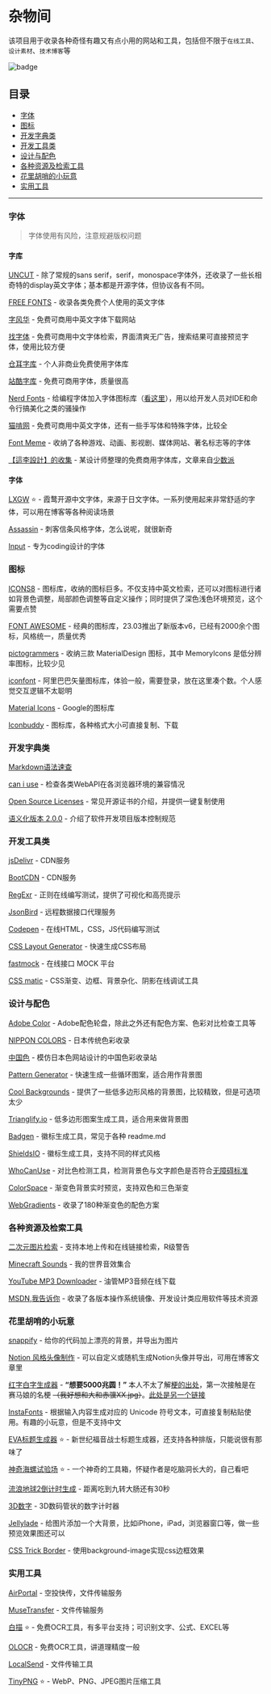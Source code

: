 # 杂物间

该项目用于收录各种奇怪有趣又有点小用的网站和工具，包括但不限于`在线工具`、`设计素材`、`技术博客`等

![badge](https://img.shields.io/badge/State-useless-orange?style=for-the-badge)

<h2 id='catalog'>目录</h2>

- [字体](#fonts)
- [图标](#icons)
- [开发字典类](#reference-books)
- [开发工具类](#dev-tools)
- [设计与配色](#design)
- [各种资源及检索工具](#resources)
- [花里胡哨的小玩意](#toys)
- [实用工具](#useful-tools)

---
<h3 id='fonts'>字体</h3>

> 字体使用有风险，注意规避版权问题

#### 字库

[UNCUT](https://uncut.wtf/) - 除了常规的sans serif，serif，monospace字体外，还收录了一些长相奇特的display英文字体；基本都是开源字体，但协议各有不同。

[FREE FONTS](https://www.freefonts.io/) - 收录各类免费个人使用的英文字体

[字风华](https://www.zifh.com/) - 免费可商用中英文字体下载网站

[找字体](https://zfont.cn/) - 免费可商用中文字体检索，界面清爽无广告，搜索结果可直接预览字体，使用比较方便

[仓耳字库](http://tsanger.cn/) - 个人非商业免费使用字体库

[站酷字库](https://www.zcool.com.cn/special/zcoolfonts/) - 免费可商用字体，质量很高

[Nerd Fonts](https://www.nerdfonts.com/font-downloads) - 给编程字体加入字体图标库（[看这里](https://www.nerdfonts.com/#home)），用以给开发人员对IDE和命令行搞美化之类的骚操作

[猫啃网](https://www.maoken.com/) - 免费可商用中英文字体，还有一些手写体和特殊字体，比较全

[Font Meme](https://fontmeme.com/zh/) - 收纳了各种游戏、动画、影视剧、媒体网站、著名标志等的字体

[【這李設計】的收集](https://www.figma.com/community/file/1256555346586156735) - 某设计师整理的免费商用字体库，文章来自[少数派](https://sspai.com/post/80926)

#### 字体

[LXGW](https://lxgw.github.io/) ⭐ - 霞鹜开源中文字体，来源于日文字体。一系列使用起来非常舒适的字体，可以用在博客等各种阅读场景

[Assassin](https://www.dafont.com/assassin.font) - 刺客信条风格字体，怎么说呢，就很新奇

[Input](https://input.djr.com/) - 专为coding设计的字体

<h3 id='icons'>图标</h3>

[ICONS8](https://icons8.com/icons) - 图标库，收纳的图标巨多。不仅支持中英文检索，还可以对图标进行诸如背景色调整，局部颜色调整等自定义操作；同时提供了深色浅色环境预览，这个需要点赞

[FONT AWESOME](https://fontawesome.com/search) - 经典的图标库，23.03推出了新版本v6，已经有2000余个图标，风格统一，质量优秀

[pictogrammers](https://pictogrammers.com/libraries/) - 收纳三款 MaterialDesign 图标，其中 MemoryIcons 是低分辨率图标，比较少见

[iconfont](https://www.iconfont.cn/) - 阿里巴巴矢量图标库，体验一般，需要登录，放在这里凑个数。个人感觉交互逻辑不太聪明

[Material Icons](https://fonts.google.com/icons) - Google的图标库

[Iconbuddy](https://iconbuddy.app/) - 图标库，各种格式大小可直接复制、下载

<h3 id='reference-books'>开发字典类</h3>

[Markdown语法速查](https://markdown.com.cn/cheat-sheet.html)

[can i use](https://caniuse.com/) - 检查各类WebAPI在各浏览器环境的兼容情况

[Open Source Licenses](https://choosealicense.com/licenses/) - 常见开源证书的介绍，并提供一键复制使用

[语义化版本 2.0.0](https://semver.org/lang/zh-CN/) - 介绍了软件开发项目版本控制规范

<h3 id='dev-tools'>开发工具类</h3>

[jsDelivr](https://www.jsdelivr.com/) - CDN服务

[BootCDN](https://www.bootcdn.cn/) - CDN服务

[RegExr](https://regexr.com/) - 正则在线编写测试，提供了可视化和高亮提示

[JsonBird](https://bird.ioliu.cn/) - 远程数据接口代理服务

[Codepen](https://codepen.io/pen/) - 在线HTML，CSS，JS代码编写测试

[CSS Layout Generator](https://layout.bradwoods.io/) - 快速生成CSS布局

[fastmock](https://www.fastmock.site/#/) - 在线接口 MOCK 平台

[CSS matic](https://www.cssmatic.com/) - CSS渐变、边框、背景杂化、阴影在线调试工具

<h3 id='design'>设计与配色</h3>

[Adobe Color](https://color.adobe.com/zh/create/color-wheel) - Adobe配色轮盘，除此之外还有配色方案、色彩对比检查工具等

[NIPPON COLORS](https://nipponcolors.com/) - 日本传统色彩收录

[中国色](http://zhongguose.com/) - 模仿日本色网站设计的中国色彩收录站

[Pattern Generator](https://doodad.dev/pattern-generator/) - 快速生成一些循环图案，适合用作背景图

[Cool Backgrounds](https://coolbackgrounds.io/) - 提供了一些低多边形风格的背景图，比较精致，但是可选项太少

[Trianglify.io](https://trianglify.io/) - 低多边形图案生成工具，适合用来做背景图

[Badgen](https://badgen.net/) - 徽标生成工具，常见于各种 readme.md

[ShieldsIO](https://shields.io/) - 徽标生成工具，支持不同的样式风格

[WhoCanUse](https://www.whocanuse.com/) - 对比色检测工具，检测背景色与文字颜色是否符合[无障碍标准](https://www.w3.org/TR/WCAG21/)

[ColorSpace](https://mycolor.space/) - 渐变色背景实时预览，支持双色和三色渐变

[WebGradients](https://webgradients.com/) - 收录了180种渐变色的配色方案

<h3 id='resources'>各种资源及检索工具</h3>

[二次元图片检索](https://ascii2d.net/) - 支持本地上传和在线链接检索，R级警告

[Minecraft Sounds](https://o.xbottle.top/mcsounds/) - 我的世界音效集合

[YouTube MP3 Downloader](https://en.loader.to/4/) - 油管MP3音频在线下载

[MSDN,我告诉你](https://msdn.itellyou.cn/) - 收录了各版本操作系统镜像、开发设计类应用软件等技术资源

<h3 id='toys'>花里胡哨的小玩意</h3>

[snappify](https://snappify.com/editor) - 给你的代码加上漂亮的背景，并导出为图片

[Notion 风格头像制作](https://notion-avatar.vercel.app/zh) - 可以自定义或随机生成Notion头像并导出，可用在博客文章里

[红字白字生成器](https://yurafuca.com/5000choyen/index_cn.html) - **“想要5000兆圆！”** 本人不太了解[梗的出处](https://zh.moegirl.org.cn/zh-tw/%E6%83%B3%E8%A6%815000%E5%85%86%E5%9C%86!)，第一次接触是在赛马娘的名梗 ~~（我好想和大和赤骥XX.jpg）~~。[此处是另一个链接](https://auri.ga/5000generator/)

[InstaFonts](https://instafonts.io/) - 根据输入内容生成对应的 Unicode 符号文本，可直接复制粘贴使用。有趣的小玩意，但是不支持中文

[EVA标题生成器](https://lab.magiconch.com/eva-title/) ⭐ - 新世纪福音战士标题生成器，还支持各种排版，只能说很有那味了

[神奇海螺试验场](https://lab.magiconch.com/) ⭐ - 一个神奇的工具箱，怀疑作者是吃脑洞长大的，自己看吧

[流浪地球2倒计时生成](https://lab.wsm.ink/the-wandering-earth-2-countdown/#/) - 距离吃到九转大肠还有30秒

[3D数字](https://codepen.io/Chokcoco/pen/qXVxyw) - 3D数码管状的数字计时器

[Jellylade](https://app.jellylade.com/) - 给图片添加一个大背景，比如iPhone，iPad，浏览器窗口等，做一些预览效果图还可以

[CSS Trick Border](https://kovart.github.io/dashed-border-generator/) - 使用background-image实现css边框效果

<h3 id='useful-tools'>实用工具</h3>

[AirPortal](https://airportal.cn/) - 空投快传，文件传输服务

[MuseTransfer](https://musetransfer.com/) - 文件传输服务

[白描](https://web.baimiaoapp.com/) ⭐ - 免费OCR工具，有多平台支持；可识别文字、公式、EXCEL等

[OLOCR](https://olocr.com/zh-CN) - 免费OCR工具，讲道理精度一般

[LocalSend](https://localsend.org/#/) - 文件传输工具

[TinyPNG](https://tinypng.com/) ⭐ - WebP、PNG、JPEG图片压缩工具
